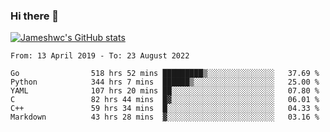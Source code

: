 ### Hi there 👋

[![Jameshwc's GitHub stats](https://github-readme-stats.vercel.app/api?username=jameshwc)](https://github.com/anuraghazra/github-readme-stats)

<!--START_SECTION:waka-->

```text
From: 13 April 2019 - To: 23 August 2022

Go                518 hrs 52 mins █████████▒░░░░░░░░░░░░░░░   37.69 %
Python            344 hrs 7 mins  ██████▒░░░░░░░░░░░░░░░░░░   25.00 %
YAML              107 hrs 20 mins ██░░░░░░░░░░░░░░░░░░░░░░░   07.80 %
C                 82 hrs 44 mins  █▓░░░░░░░░░░░░░░░░░░░░░░░   06.01 %
C++               59 hrs 34 mins  █░░░░░░░░░░░░░░░░░░░░░░░░   04.33 %
Markdown          43 hrs 28 mins  ▓░░░░░░░░░░░░░░░░░░░░░░░░   03.16 %
```

<!--END_SECTION:waka-->